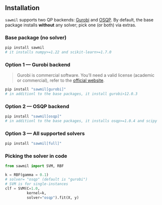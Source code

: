 ## Installation

`sawmil` supports two QP backends: [Gurobi](https://gurobi.com) and [OSQP](https://osqp.org/).
By default, the base package installs **without** any solver; pick one (or both) via extras.

### Base package (no solver)

```bash
pip install sawmil
# it installs numpy>=1.22 and scikit-learn>=1.7.0
```

### Option 1 — Gurobi backend

> Gurobi is commercial software. You’ll need a valid license (academic or commercial), refer to the [official website](https://gurobi.com).

```bash
pip install "sawmil[gurobi]"
# in additionl to the base packages, it install gurobi>12.0.3
```

### Option 2 — OSQP backend

```bash
pip install "sawmil[osqp]"
# in additionl to the base packages, it installs osqp>=1.0.4 and scipy
```

### Option 3 — All supported solvers

```bash
pip install "sawmil[full]"
```

### Picking the solver in code

```python
from sawmil import SVM, RBF

k = RBF(gamma = 0.1)
# solver= "osqp" (default is "gurobi")
# SVM is for single-instances 
clf = SVM(C=1.0, 
          kernel=k, 
          solver="osqp").fit(X, y)
```